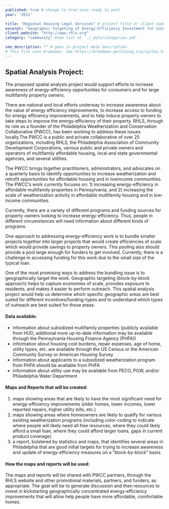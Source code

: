 ```yaml
---
published: true # change to true once ready to post
year: '2012'

title: "Regional Housing Legal Services" # project title or client name
excerpt: "Geographic Targeting of Energy-Efficiency Investment for Consumers and Property Owners" # shows on project list page
client_website: "http://www.rhls.org"
category: "community" #see list at `./_data/categories.yml`

seo_description: "" # goes in project meta description
# This file uses Kramdown. See https://kramdown.gettalong.org/syntax.html for syntax
---
```


## Spatial Analysis Project:
The proposed spatial analysis project would support efforts to increase awareness of energy-efficiency opportunities for consumers and for large multifamily property owners.

There are national and local efforts underway to increase awareness about the value of energy efficiency improvements, to increase access to funding for energy efficiency improvements, and to help induce property owners to take steps to improve the energy-efficiency of their property. RHLS, through its role as a founder of the Philadelphia Weatherization and Conservation Collaborative (PWCC), has been working to address these issues locally.The PWCC is a public and private collaborative of over 25 organizations, including RHLS, the Philadelphia Association of Community Development Corporations, various public and private owners and operators of multifamily affordable housing, local and state governmental agencies, and several utilities.

The PWCC brings together practitioners, administrators, and advocates on a quarterly basis to identify opportunities to increase weatherization and retrofit opportunities for affordable housing and in lowincome communities. The PWCC’s work currently focuses on: 1) increasing energy-efficiency in affordable multifamily properties in Pennsylvania; and 2) increasing the scale of weatherization activity in affordable multifamily housing and in low-income communities.

Currently, there are a variety of different programs and funding sources for property owners looking to increase energy-efficiency. Thus, people in different circumstances will need information about different kinds of programs.

One approach to addressing energy-efficiency work is to bundle smaller projects together into larger projects that would create efficiencies of scale which would provide savings to property owners. This pooling also should provide a pool large enough for funders to get involved. Currently, there is a challenge in accessing funding for this work due to the small size of the typical loan.

One of the most promising ways to address the bundling issue is to geographically target the work. Geographic targeting (block-by-block approach) helps to capture economies of scale, provides exposure to residents, and makes it easier to perform outreach. This spatial analysis project would help us determine which specific geographic areas are best suited for different incentives/funding-types and to understand which types of outreach are best suited for those areas.

#### Data available:
- information about subsidized multifamily properties (publicly available from HUD, additional more up-to-date information may be available through the Pennsylvania Housing Finance Agency (PHFA))
- information about housing cost burdens, repair expenses, age of home, utility types, etc. are available through the US Census or the American Community Survey or American Housing Survey
- information about applicants to a subsidized weatherization program from PHFA should be available from PHFA
- information about utility use may be available from PECO, PGW, and/or Philadelphia Water Department

#### Maps and Reports that will be created:
1. maps showing areas that are likely to have the most significant need for energy-efficiency improvements (older homes, lower incomes, lower reported repairs, higher utility bills, etc.)
2. maps showing areas where homeowners are likely to qualify for various existing weatherization programs (including color-coding to indicate where people will likely need all free resources, where they could likely afford a small loan, where they could afford larger loans, gaps in current product coverage).
3. a report, bolstered by statistics and maps, that identifies several areas in Philadelphia that are good initial targets for trying to increase awareness and update of energy-efficiency measures on a "block-by-block" basis.

#### How the maps and reports will be used:
The maps and reports will be shared with PWCC partners, through the RHLS website and other promotional materials, partners, and funders, as appropriate. The goal will be to generate discussion and then resources to invest in kickstarting geographically concentrated energy-efficiency improvements that will allow help people have more affordable, comfortable homes. 
